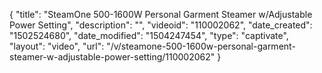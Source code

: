 {
    "title": "SteamOne 500-1600W Personal Garment Steamer w\/Adjustable Power Setting",
    "description": "",
    "videoid": "110002062",
    "date_created": "1502524680",
    "date_modified": "1504247454",
    "type": "captivate",
    "layout": "video",
    "url": "\/v\/steamone-500-1600w-personal-garment-steamer-w-adjustable-power-setting\/110002062"
}